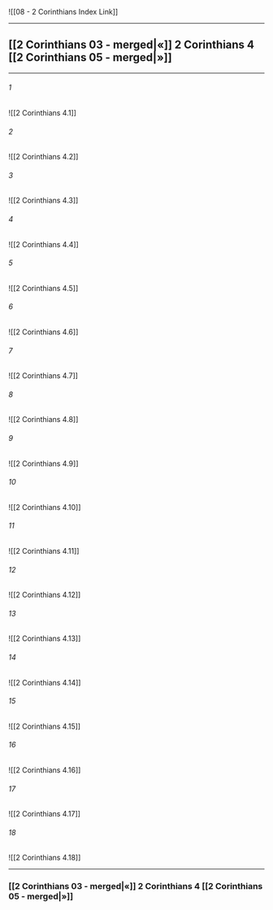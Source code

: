 ![[08 - 2 Corinthians Index Link]]

---
##  [[2 Corinthians 03 - merged|«]] 2 Corinthians 4 [[2 Corinthians 05 - merged|»]]

---

###### 1
![[2 Corinthians 4.1]] 

###### 2
![[2 Corinthians 4.2]] 

###### 3
![[2 Corinthians 4.3]] 

###### 4
![[2 Corinthians 4.4]]

###### 5 
![[2 Corinthians 4.5]] 

###### 6
![[2 Corinthians 4.6]] 

###### 7
![[2 Corinthians 4.7]] 

###### 8
![[2 Corinthians 4.8]] 

###### 9
![[2 Corinthians 4.9]] 

###### 10
![[2 Corinthians 4.10]] 

###### 11
![[2 Corinthians 4.11]] 

###### 12
![[2 Corinthians 4.12]]

###### 13
![[2 Corinthians 4.13]] 

###### 14
![[2 Corinthians 4.14]] 

###### 15
![[2 Corinthians 4.15]]

###### 16
![[2 Corinthians 4.16]] 

###### 17
![[2 Corinthians 4.17]]

###### 18
![[2 Corinthians 4.18]] 


---
###  [[2 Corinthians 03 - merged|«]] 2 Corinthians 4 [[2 Corinthians 05 - merged|»]]